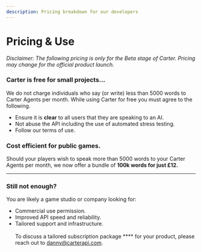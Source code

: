 ```yaml
---
description: Pricing breakdown for our developers
---
```


# Pricing & Use

_Disclaimer: The following pricing is only for the Beta stage of Carter. Pricing may change for the official product launch._

### Carter is free for small projects...

We do not charge individuals who say (or write) less than 5000 words to Carter Agents per month. While using Carter for free you must agree to the following.

* Ensure it is **clear** to all users that they are speaking to an AI.
* Not abuse the API including the use of automated stress testing.
* Follow our terms of use.

### Cost efficient for public games.

Should your players wish to speak more than 5000 words to your Carter Agents per month, we now offer a bundle of **100k words for just £12.**

****

### Still not enough?

You are likely a game studio or company looking for:

* Commercial use permission.
* Improved API speed and reliability.
* Tailored support and infrastructure.\
  \
  To discuss a tailored subscription package **** for your product, please reach out to [danny@carterapi.com](mailto:danny@carterapi.com).
